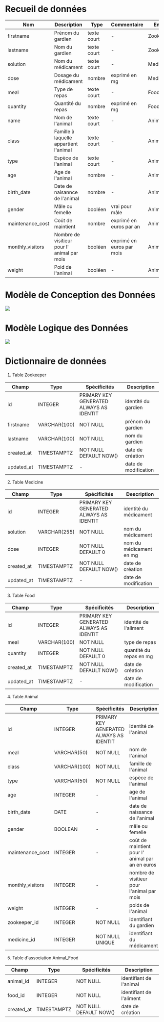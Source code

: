 # Recueil de données

| Nom | Description | Type | Commentaire | Entité |
|-----|-------------|-------|------------|--------|
firstname | Prénom du gardien | texte court | - | Zookeeper |
lastname | Nom du gardien | texte court | - | Zookeeper |
solution | Nom du médicament | texte court | - | Medicine |
dose | Dosage du médicament |  nombre | exprimé en mg | Medicine |
meal | Type de repas | texte court | - | Food |
quantity | Quantité du repas |  nombre | exprimé en mg | Food |
name | Nom de l'animal | texte court | - | Animal |
class | Famille à laquelle appartient l'animal   | texte court | - | Animal |
type | Espèce de l'animal | texte court | - | Animal |
age | Age de l'animal | nombre | - | Animal |
birth_date | Date de naisannce de l'animal | nombre | - | Animal |
gender | Mâle ou femelle | booléen | vrai pour mâle | Animal |
maintenance_cost | Coût de maintient | nombre | exprimé en euros par an| Animal |
monthly_visitors | Nombre de visitieur pour l' animal par mois | booléen | exprimé en euros par mois | Animal |
weight | Poid de l'animal | booléen | - | Animal |

# Modèle de Conception des Données

<img src="./docs/MCD.svg" />

# Modèle Logique des Données 

<img src="./docs/MLD.png" />

# Dictionnaire de données

1. Table Zookeeper


| Champ | Type | Spécificités | Description |
|-------|-----|---------------|-------------|
 id | INTEGER | PRIMARY KEY GENERATED ALWAYS AS IDENTIT | identité du gardien |
firstname | VARCHAR(100) | NOT NULL | prénom du gardien |
lastname | VARCHAR(100) | NOT NULL | nom du gardien |
created_at | TIMESTAMPTZ | NOT NULL DEFAULT NOW() | date de création |
updated_at | TIMESTAMPTZ | - | date de modification |

2. Table Medicine 

| Champ | Type | Spécificités | Description |
|-------|-----|---------------|-------------|
 id | INTEGER | PRIMARY KEY GENERATED ALWAYS AS IDENTIT | identité du médicament |
solution | VARCHAR(255) | NOT NULL | nom du médicament  |
dose | INTEGER | NOT NULL DEFAULT 0 | nom du médicament en mg |
created_at | TIMESTAMPTZ | NOT NULL DEFAULT NOW() | date de création |
updated_at | TIMESTAMPTZ | - | date de modification |

3. Table Food 

| Champ | Type | Spécificités | Description |
|-------|-----|---------------|-------------|
 id | INTEGER | PRIMARY KEY GENERATED ALWAYS AS IDENTIT | identité de l'aliment |
meal | VARCHAR(100) | NOT NULL | type de repas  |
quantity | INTEGER | NOT NULL DEFAULT 0 | quantité du repas en mg |
created_at | TIMESTAMPTZ | NOT NULL DEFAULT NOW() | date de création |
updated_at | TIMESTAMPTZ | - | date de modification |


4. Table Animal 

| Champ | Type | Spécificités | Description |
|-------|-----|---------------|-------------|
 id | INTEGER | PRIMARY KEY GENERATED ALWAYS AS IDENTIT | identité de l'animal |
meal | VARCHAR(50) | NOT NULL | nom de l'animal  |
class | VARCHAR(100) | NOT NULL | famille de l'animal  |
type | VARCHAR(50) | NOT NULL | espèce de l'animal  |
age | INTEGER | - | age de l'animal |
birth_date | DATE | - | date de naissance de l'animal |
gender | BOOLEAN | - | mâle ou femelle |
maintenance_cost | INTEGER | - | coût de maintient pour l' animal par an en euros|
monthly_visitors | INTEGER | - | nombre de visitieur pour l'animal par mois |
weight | INTEGER | - | poids de l'animal |
zookeeper_id | INTEGER | NOT NULL | identifiant du gardien|
medicine_id | INTEGER | NOT NULL UNIQUE  | identifiant du médicament |


5. Table d'association Animal_Food

| Champ | Type | Spécificités | Description |
|-------|-----|---------------|-------------|
animal_id | INTEGER | NOT NULL | identifiant de l'animal |
food_id | INTEGER | NOT NULL | identifiant de  l'aliment |
created_at | TIMESTAMPTZ | NOT NULL DEFAULT NOW() | date de création |
